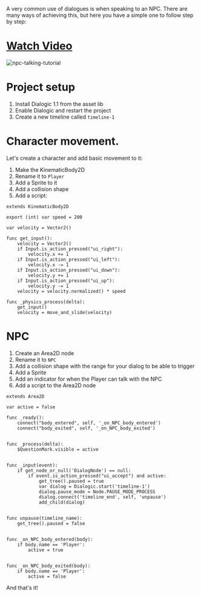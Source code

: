 A very common use of dialogues is when speaking to an NPC. There are many ways of achieving this, but here you have a simple one to follow step by step:


# [Watch Video](https://www.youtube.com/watch?v=gZ3h09B7Utc)
![npc-talking-tutorial](https://user-images.githubusercontent.com/2206700/116833547-1df82300-abba-11eb-8fe6-7eaa7e0058b6.png)



# Project setup

1. Install Dialogic 1.1 from the asset lib
2. Enable Dialogic and restart the project
3. Create a new timeline called `timeline-1`


# Character movement.
Let's create a character and add basic movement to it:

1. Make the KinematicBody2D
1. Rename it to `Player`
1. Add a Sprite to it
1. Add a collision shape
1. Add a script:

```gdscript
extends KinematicBody2D

export (int) var speed = 200

var velocity = Vector2()

func get_input():
    velocity = Vector2()
    if Input.is_action_pressed("ui_right"):
        velocity.x += 1
    if Input.is_action_pressed("ui_left"):
        velocity.x -= 1
    if Input.is_action_pressed("ui_down"):
        velocity.y += 1
    if Input.is_action_pressed("ui_up"):
        velocity.y -= 1
    velocity = velocity.normalized() * speed

func _physics_process(delta):
    get_input()
    velocity = move_and_slide(velocity)
```

# NPC

1. Create an Area2D node
1. Rename it to `NPC`
1. Add a collision shape with the range for your dialog to be able to trigger
1. Add a Sprite
1. Add an indicator for when the Player can talk with the NPC
1. Add a script to the Area2D node

```gdscript
extends Area2D

var active = false

func _ready():
	connect("body_entered", self, '_on_NPC_body_entered')
	connect("body_exited", self, '_on_NPC_body_exited')


func _process(delta):
	$QuestionMark.visible = active


func _input(event):
	if get_node_or_null('DialogNode') == null:
		if event.is_action_pressed("ui_accept") and active:
			get_tree().paused = true
			var dialog = Dialogic.start('timeline-1')
			dialog.pause_mode = Node.PAUSE_MODE_PROCESS
			dialog.connect('timeline_end', self, 'unpause')
			add_child(dialog)


func unpause(timeline_name):
	get_tree().paused = false


func _on_NPC_body_entered(body):
	if body.name == 'Player':
		active = true


func _on_NPC_body_exited(body):
	if body.name == 'Player':
		active = false

```

And that's it!

